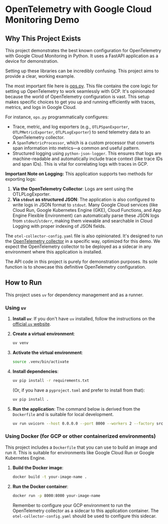 # OpenTelemetry with Google Cloud Monitoring Demo

[//]: # (**Note:** This repository is a supplement to the blog post: <TODO: INSERT LINK TO BLOG POST HERE>.)

## Why This Project Exists

This project demonstrates the best known configuration for OpenTelemetry with Google Cloud
Monitoring in Python. It uses a FastAPI application as a device for demonstration.

Setting up these libraries can be incredibly confusing. This project aims to provide a clear,
working example.

The most important file here is [ops.py](src/fastapi_tracing/ops.py). This file contains the core
logic for setting up
OpenTelemetry to work seamlessly with GCP. It's opinionated because the world of OpenTelemetry
configuration is vast. This setup makes specific choices to get you up and running efficiently with
traces, metrics, and logs in Google Cloud.

For instance, `ops.py` programmatically configures:

* Trace, metric, and log exporters (e.g., `OTLPSpanExporter`, `OTLPMetricExporter`,
  `OTLPLogExporter`) to send telemetry data to an OpenTelemetry collector.
* A `SpanToMetricProcessor`, which is a custom processor that converts span information into
  metrics—a common and useful pattern.
* Structured logging using `python-json-logger`. This ensures that logs are machine-readable and
  automatically include trace context (like trace IDs and span IDs). This is vital for correlating
  logs with traces in GCP.

**Important Note on Logging:** This application supports two methods for exporting logs:

1. **Via the OpenTelemetry Collector**: Logs are sent using the OTLPLogExporter.
2. **Via `stdout` as structured JSON**: The application is also configured to write logs in JSON
   format to `stdout`. Many Google Cloud services (like Cloud Run, Google Kubernetes Engine (GKE),
   Cloud Functions, and App Engine Flexible Environment) can automatically parse these JSON logs
   from `stdout`/`stderr`, making them viewable and searchable in Cloud Logging with proper
   indexing of JSON fields.

The `otel-collector-config.yaml` file is also opinionated. It's designed to run
the [OpenTelemetry collector](https://opentelemetry.io/docs/collector/installation/) in a specific
way, optimized for this demo. We expect the OpenTelemetry collector to be deployed as a sidecar in
any environment where this application is installed.

The API code in this project is purely for demonstration purposes. Its sole function is to showcase
this definitive OpenTelemetry configuration.

## How to Run

This project uses `uv` for dependency management and as a runner.

### Using `uv`

1. **Install `uv`**:
   If you don't have `uv` installed, follow the instructions on the [official
   `uv` website](https://github.com/astral-sh/uv).

2. **Create a virtual environment**:
   ```bash
   uv venv
   ```

3. **Activate the virtual environment**:
   ```bash
   source .venv/bin/activate
   ```

4. **Install dependencies**:
   ```bash
   uv pip install -r requirements.txt
   ```
   (Or, if you have a `pyproject.toml` and prefer to install from that):
   ```bash
   uv pip install .
   ```

5. **Run the application**:
   The command below is derived from the `Dockerfile` and is suitable for local development.
   ```bash
   uv run uvicorn --host 0.0.0.0 --port 8000 --workers 2 --factory src.fastapi_tracing.app:get_or_create_app --reload
   ```

### Using Docker (for GCP or other containerized environments)

This project includes a `Dockerfile` that you can use to build an image and run it.
This is suitable for environments like Google Cloud Run or Google Kubernetes Engine.

1. **Build the Docker image**:
   ```bash
   docker build -t your-image-name .
   ```

2. **Run the Docker container**:
   ```bash
   docker run -p 8000:8000 your-image-name
   ```
   Remember to configure your GCP environment to run the OpenTelemetry collector as a sidecar to
   this application container.
   The `otel-collector-config.yaml` should be used to configure this sidecar.